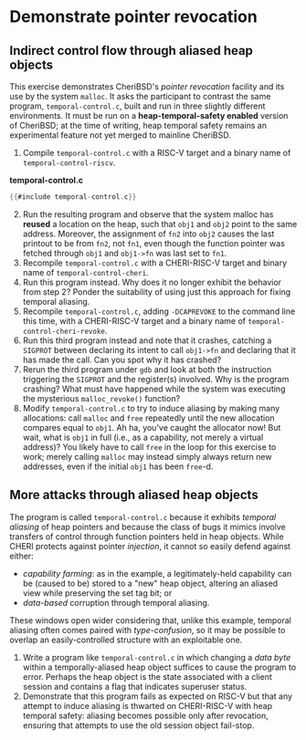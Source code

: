 # Demonstrate pointer revocation
## Indirect control flow through aliased heap objects
This exercise demonstrates CheriBSD's *pointer revocation* facility and its use
by the system `malloc`. It asks the participant to contrast the same program,
`temporal-control.c`, built and run in three slightly different environments.
It must be run on a **heap-temporal-safety enabled** version of CheriBSD; at the
time of writing, heap temporal safety remains an experimental feature not yet
merged to mainline CheriBSD.

1. Compile `temporal-control.c` with a RISC-V target and a binary name of
`temporal-control-riscv`.

**temporal-control.c**
```C
{{#include temporal-control.c}}
```
2. Run the resulting program and observe that the system malloc has **reused**
a location on the heap, such that `obj1` and `obj2` point to the same address.
Moreover, the assignment of `fn2` into `obj2` causes the last printout to be
from `fn2`, not `fn1`, even though the function pointer was fetched through
`obj1` and `obj1->fn` was last set to `fn1`.
3. Recompile `temporal-control.c` with a CHERI-RISC-V target and binary name of
`temporal-control-cheri`.
4. Run this program instead. Why does it no longer exhibit the behavior from
step 2? Ponder the suitability of using just this approach for fixing temporal
aliasing.
5. Recompile `temporal-control.c`, adding `-DCAPREVOKE` to the command line
this time, with a CHERI-RISC-V target and a binary name of
`temporal-control-cheri-revoke`.
6. Run this third program instead and note that it crashes, catching a
`SIGPROT` between declaring its intent to call `obj1->fn` and declaring that it
has made the call. Can you spot why it has crashed?
7. Rerun the third program under `gdb` and look at both the instruction
triggering the `SIGPROT` and the register(s) involved. Why is the program
crashing? What must have happened while the system was executing the
mysterious `malloc_revoke()` function?
8. Modify `temporal-control.c` to try to induce aliasing by making many
allocations: call `malloc` and `free` repeatedly until the new allocation
compares equal to `obj1`. Ah ha, you've caught the allocator now! But wait,
what is `obj1` in full (i.e., as a capability, not merely a virtual address)?
You likely have to call `free` in the loop for this exercise to work; merely
calling `malloc` may instead simply always return new addresses, even if the
initial `obj1` has been `free`-d.

## More attacks through aliased heap objects
The program is called `temporal-control.c` because it exhibits *temporal
aliasing* of heap pointers and because the class of bugs it mimics involve
transfers of control through function pointers held in heap objects. While
CHERI protects against pointer *injection*, it cannot so easily defend against
either:

* *capability farming*: as in the example, a legitimately-held capability can
be (caused to be) stored to a "new" heap object, altering an aliased view while
preserving the set tag bit; or
* *data-based* corruption through temporal aliasing.

These windows open wider considering that, unlike this example, temporal
aliasing often comes paired with *type-confusion*, so it may be possible to
overlap an easily-controlled structure with an exploitable one.

1. Write a program like `temporal-control.c` in which changing a *data byte*
within a temporally-aliased heap object suffices to cause the program to error.
Perhaps the heap object is the state associated with a client session and
contains a flag that indicates superuser status.
2. Demonstrate that this program fails as expected on RISC-V but that any
attempt to induce aliasing is thwarted on CHERI-RISC-V with heap temporal
safety: aliasing becomes possible only after revocation, ensuring that attempts
to use the old session object fail-stop.

